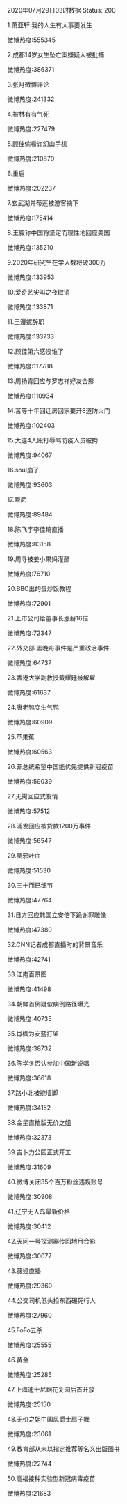 2020年07月29日03时数据
Status: 200

1.萧亚轩 我的人生有大事要发生

微博热度:555345

2.成都14岁女生坠亡案嫌疑人被批捕

微博热度:386371

3.张月微博评论

微博热度:241332

4.被林有有气死

微博热度:227479

5.顾佳偷看许幻山手机

微博热度:210870

6.重启

微博热度:202237

7.玄武湖并蒂莲被游客摘下

微博热度:175414

8.王毅称中国将坚定而理性地回应美国

微博热度:135210

9.2020年研究生在学人数将破300万

微博热度:133953

10.爱奇艺尖叫之夜取消

微博热度:133871

11.王漫妮辞职

微博热度:133733

12.顾佳第六感没谁了

微博热度:117788

13.周扬青回应与罗志祥好友合影

微博热度:110934

14.苦等十年回迁房回家要开8道防火门

微博热度:102403

15.大连4人殴打辱骂防疫人员被拘

微博热度:94067

16.soul崩了

微博热度:93603

17.索尼

微博热度:89484

18.陈飞宇李佳琦直播

微博热度:83158

19.周寻被姜小果妈灌醉

微博热度:76710

20.BBC出的蛋炒饭教程

微博热度:72901

21.上市公司给董事长涨薪16倍

微博热度:72347

22.外交部 孟晚舟事件是严重政治事件

微博热度:64737

23.香港大学副教授戴耀廷被解雇

微博热度:61637

24.唐老鸭变生气鸭

微博热度:60909

25.苹果蕉

微博热度:60563

26.菲总统希望中国能优先提供新冠疫苗

微博热度:59039

27.无需回应式友情

微博热度:57512

28.浦发回应被贷款1200万事件

微博热度:56547

29.吴邪吐血

微博热度:51530

30.三十而已细节

微博热度:47764

31.日方回应韩国立安倍下跪谢罪雕像

微博热度:47380

32.CNN记者成都直播时的背景音乐

微博热度:42741

33.江南百景图

微博热度:41498

34.朝鲜首例疑似病例路径曝光

微博热度:40735

35.肖枫为安蓝打架

微博热度:38732

36.陈学冬否认参加中国新说唱

微博热度:36618

37.路小北被挖墙脚

微博热度:34152

38.金星直拍版无价之姐

微博热度:32373

39.吉卜力公园正式开工

微博热度:31609

40.微博关闭35个百万粉丝违规账号

微博热度:30908

41.辽宁无人岛最新价格

微博热度:30412

42.天问一号探测器传回地月合影

微博热度:30077

43.薇娅直播

微博热度:29369

44.公交司机低头捡东西碾死行人

微博热度:27960

45.FoFo五杀

微博热度:25555

46.黄金

微博热度:25285

47.上海迪士尼烟花复园后首开放

微博热度:25150

48.无价之姐中国风爵士扇子舞

微博热度:23061

49.教育部从未以指定推荐等名义出版图书

微博热度:22744

50.高福接种实验型新冠病毒疫苗

微博热度:21683

